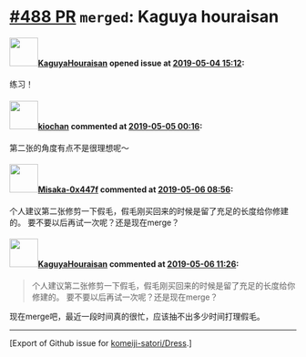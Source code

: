 # [\#488 PR](https://github.com/komeiji-satori/Dress/pull/488) `merged`: Kaguya houraisan

#### <img src="https://avatars.githubusercontent.com/u/33950409?u=a440dfc4970ffa924f234ab8f892f2ad2b8c1da0&v=4" width="50">[KaguyaHouraisan](https://github.com/KaguyaHouraisan) opened issue at [2019-05-04 15:12](https://github.com/komeiji-satori/Dress/pull/488):

练习！

#### <img src="https://avatars.githubusercontent.com/u/12151173?u=86b9020286c48b955fcee165b6885a01ce587560&v=4" width="50">[kiochan](https://github.com/kiochan) commented at [2019-05-05 00:16](https://github.com/komeiji-satori/Dress/pull/488#issuecomment-489375510):

第二张的角度有点不是很理想呢～

#### <img src="https://avatars.githubusercontent.com/u/15797507?u=8f0af037965104b85573c521a9cfa5dbbbcad9bc&v=4" width="50">[Misaka-0x447f](https://github.com/Misaka-0x447f) commented at [2019-05-06 08:56](https://github.com/komeiji-satori/Dress/pull/488#issuecomment-489552599):

个人建议第二张修剪一下假毛，假毛刚买回来的时候是留了充足的长度给你修建的。
要不要以后再试一次呢？还是现在merge？

#### <img src="https://avatars.githubusercontent.com/u/33950409?u=a440dfc4970ffa924f234ab8f892f2ad2b8c1da0&v=4" width="50">[KaguyaHouraisan](https://github.com/KaguyaHouraisan) commented at [2019-05-06 11:26](https://github.com/komeiji-satori/Dress/pull/488#issuecomment-489587523):

> 个人建议第二张修剪一下假毛，假毛刚买回来的时候是留了充足的长度给你修建的。
> 要不要以后再试一次呢？还是现在merge？

现在merge吧，最近一段时间真的很忙，应该抽不出多少时间打理假毛。


-------------------------------------------------------------------------------



[Export of Github issue for [komeiji-satori/Dress](https://github.com/komeiji-satori/Dress).]
